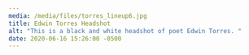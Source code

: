 ```yaml
---
media: /media/files/torres_lineup6.jpg
title: Edwin Torres Headshot
alt: "This is a black and white headshot of poet Edwin Torres. "
date: 2020-06-16 15:26:00 -0500
---
```


